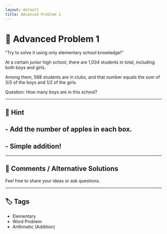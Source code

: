 ```yaml
---
layout: default
title: Advanced Problem 1 
---
```


# 🧮 Advanced Problem 1 

"Try to solve it using only elementary school knowledge!"

At a certain junior high school, there are 1,034 students in total, including both boys and girls.

Among them, 568 students are in clubs, and that number equals the sum of 3/5 of the boys and 1/2 of the girls.

Question:
How many boys are in this school?

---

## 📝 Hint

## - Add the number of apples in each box.
## - Simple addition!

---

## 💬 Comments / Alternative Solutions

Feel free to share your ideas or ask questions.

---

## 🏷 Tags

- Elementary 
- Word Problem  
- Arithmetic (Addition)
